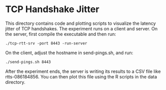 # TCP Handshake Jitter

This directory contains code and plotting scripts to visualize the latency
jitter of TCP handshakes.  The experiment runs on a client and server.  On the
server, first compile the executable and then run:

    ./tcp-rtt-srv -port 8443 -run-server

On the client, adjust the hostname in send-pings.sh, and run:

    ./send-pings.sh 8443

After the experiment ends, the server is writing its results to a CSV file like
rtts-086184856.  You can then plot this file using the R scripts in the data
directory.
